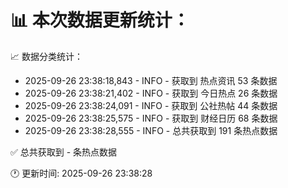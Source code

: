 📊 本次数据更新统计：
==========================

📈 数据分类统计：
- 2025-09-26 23:38:18,843 - INFO - 获取到 热点资讯 53 条数据
- 2025-09-26 23:38:21,402 - INFO - 获取到 今日热点 26 条数据
- 2025-09-26 23:38:24,091 - INFO - 获取到 公社热帖 44 条数据
- 2025-09-26 23:38:25,575 - INFO - 获取到 财经日历 68 条数据
- 2025-09-26 23:38:28,555 - INFO - 总共获取到 191 条热点数据

✅ 总共获取到 - 条热点数据

🕐 更新时间: 2025-09-26 23:38:28
